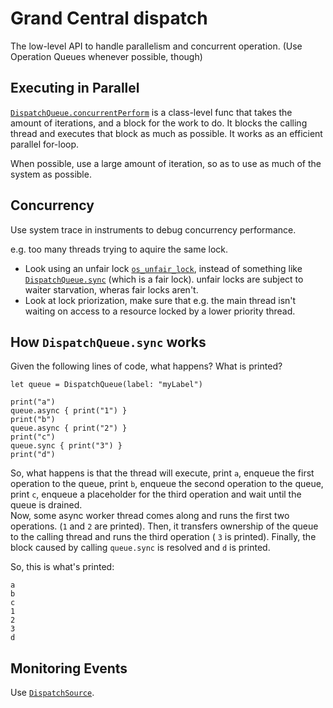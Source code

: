 # Grand Central dispatch

The low-level API to handle parallelism and concurrent operation. (Use Operation Queues whenever possible, though)

## Executing in Parallel

[`DispatchQueue.concurrentPerform`](https://developer.apple.com/documentation/dispatch/dispatchqueue/2016088-concurrentperform) is a class-level func that takes the amount of iterations, and a block for the work to do. It blocks the calling thread and executes that block as much as possible. It works as an efficient parallel for-loop.

When possible, use a large amount of iteration, so as to use as much of the system as possible.

## Concurrency

Use system trace in instruments to debug concurrency performance.

e.g. too many threads trying to aquire the same lock.

- Look using an unfair lock [`os_unfair_lock`](https://developer.apple.com/documentation/os/1646466-os_unfair_lock_lock), instead of something like [`DispatchQueue.sync`](https://developer.apple.com/documentation/dispatch/dispatchqueue/1452870-sync) (which is a fair lock). unfair locks are subject to waiter starvation, wheras fair locks aren't.
- Look at lock priorization, make sure that e.g. the main thread isn't waiting on access to a resource locked by a lower priority thread.

## How `DispatchQueue.sync` works

Given the following lines of code, what happens? What is printed?

```
let queue = DispatchQueue(label: "myLabel")

print("a")
queue.async { print("1") }
print("b")
queue.async { print("2") }
print("c")
queue.sync { print("3") }
print("d")
```

So, what happens is that the thread will execute, print `a`, enqueue the first operation to the queue, print `b`, enqueue the second operation to the queue, print `c`, enqueue a placeholder for the third operation and wait until the queue is drained.  
Now, some async worker thread comes along and runs the first two operations. (`1` and `2` are printed). Then, it transfers ownership of the queue to the calling thread and runs the third operation ( `3` is printed). Finally, the block caused by calling `queue.sync` is resolved and `d` is printed.

So, this is what's printed:

```
a
b
c
1
2
3
d
```

## Monitoring Events

Use [`DispatchSource`](https://developer.apple.com/documentation/dispatch/dispatchsource).